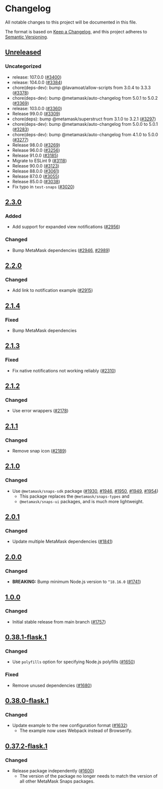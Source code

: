 # Changelog

All notable changes to this project will be documented in this file.

The format is based on [Keep a Changelog](https://keepachangelog.com/en/1.0.0/),
and this project adheres to [Semantic Versioning](https://semver.org/spec/v2.0.0.html).

## [Unreleased]

### Uncategorized

- release: 107.0.0 ([#3400](https://github.com/MetaMask/snaps/pull/3400))
- release: 104.0.0 ([#3384](https://github.com/MetaMask/snaps/pull/3384))
- chore(deps-dev): bump @lavamoat/allow-scripts from 3.0.4 to 3.3.3 ([#3378](https://github.com/MetaMask/snaps/pull/3378))
- chore(deps-dev): bump @metamask/auto-changelog from 5.0.1 to 5.0.2 ([#3369](https://github.com/MetaMask/snaps/pull/3369))
- release: 103.0.0 ([#3360](https://github.com/MetaMask/snaps/pull/3360))
- Release 99.0.0 ([#3309](https://github.com/MetaMask/snaps/pull/3309))
- chore(deps): bump @metamask/superstruct from 3.1.0 to 3.2.1 ([#3297](https://github.com/MetaMask/snaps/pull/3297))
- chore(deps-dev): bump @metamask/auto-changelog from 5.0.0 to 5.0.1 ([#3283](https://github.com/MetaMask/snaps/pull/3283))
- chore(deps-dev): bump @metamask/auto-changelog from 4.1.0 to 5.0.0 ([#3277](https://github.com/MetaMask/snaps/pull/3277))
- Release 98.0.0 ([#3269](https://github.com/MetaMask/snaps/pull/3269))
- Release 96.0.0 ([#3256](https://github.com/MetaMask/snaps/pull/3256))
- Release 91.0.0 ([#3185](https://github.com/MetaMask/snaps/pull/3185))
- Migrate to ESLint 9 ([#3118](https://github.com/MetaMask/snaps/pull/3118))
- Release 90.0.0 ([#3123](https://github.com/MetaMask/snaps/pull/3123))
- Release 88.0.0 ([#3061](https://github.com/MetaMask/snaps/pull/3061))
- Release 87.0.0 ([#3055](https://github.com/MetaMask/snaps/pull/3055))
- Release 85.0.0 ([#3038](https://github.com/MetaMask/snaps/pull/3038))
- Fix typo in `test-snaps` ([#3020](https://github.com/MetaMask/snaps/pull/3020))

## [2.3.0]

### Added

- Add support for expanded view notifications ([#2956](https://github.com/MetaMask/snaps/pull/2956))

### Changed

- Bump MetaMask dependencies ([#2946](https://github.com/MetaMask/snaps/pull/2946), [#2989](https://github.com/MetaMask/snaps/pull/2989))

## [2.2.0]

### Changed

- Add link to notification example ([#2915](https://github.com/MetaMask/snaps/pull/2915))

## [2.1.4]

### Fixed

- Bump MetaMask dependencies

## [2.1.3]

### Fixed

- Fix native notifications not working reliably ([#2310](https://github.com/MetaMask/snaps/pull/2310))

## [2.1.2]

### Changed

- Use error wrappers ([#2178](https://github.com/MetaMask/snaps/pull/2178))

## [2.1.1]

### Changed

- Remove snap icon ([#2189](https://github.com/MetaMask/snaps/pull/2189))

## [2.1.0]

### Changed

- Use `@metamask/snaps-sdk` package ([#1930](https://github.com/MetaMask/snaps/pull/1930),
  [#1946](https://github.com/MetaMask/snaps/pull/1946), [#1950](https://github.com/MetaMask/snaps/pull/1950),
  [#1949](https://github.com/MetaMask/snaps/pull/1949), [#1954](https://github.com/MetaMask/snaps/pull/1954))
  - This package replaces the `@metamask/snaps-types` and
  - `@metamask/snaps-ui` packages, and is much more lightweight.

## [2.0.1]

### Changed

- Update multiple MetaMask dependencies ([#1841](https://github.com/MetaMask/snaps/pull/1841))

## [2.0.0]

### Changed

- **BREAKING:** Bump minimum Node.js version to `^18.16.0` ([#1741](https://github.com/MetaMask/snaps/pull/1741))

## [1.0.0]

### Changed

- Initial stable release from main branch ([#1757](https://github.com/MetaMask/snaps/pull/1757))

## [0.38.1-flask.1]

### Changed

- Use `polyfills` option for specifying Node.js polyfills ([#1650](https://github.com/MetaMask/snaps/pull/1650))

### Fixed

- Remove unused dependencies ([#1680](https://github.com/MetaMask/snaps/pull/1680))

## [0.38.0-flask.1]

### Changed

- Update example to the new configuration format ([#1632](https://github.com/MetaMask/snaps/pull/1632))
  - The example now uses Webpack instead of Browserify.

## [0.37.2-flask.1]

### Changed

- Release package independently ([#1600](https://github.com/MetaMask/snaps/pull/1600))
  - The version of the package no longer needs to match the version of all other
    MetaMask Snaps packages.

[Unreleased]: https://github.com/MetaMask/snaps/compare/@metamask/notification-example-snap@2.3.0...HEAD
[2.3.0]: https://github.com/MetaMask/snaps/compare/@metamask/notification-example-snap@2.2.0...@metamask/notification-example-snap@2.3.0
[2.2.0]: https://github.com/MetaMask/snaps/compare/@metamask/notification-example-snap@2.1.4...@metamask/notification-example-snap@2.2.0
[2.1.4]: https://github.com/MetaMask/snaps/compare/@metamask/notification-example-snap@2.1.3...@metamask/notification-example-snap@2.1.4
[2.1.3]: https://github.com/MetaMask/snaps/compare/@metamask/notification-example-snap@2.1.2...@metamask/notification-example-snap@2.1.3
[2.1.2]: https://github.com/MetaMask/snaps/compare/@metamask/notification-example-snap@2.1.1...@metamask/notification-example-snap@2.1.2
[2.1.1]: https://github.com/MetaMask/snaps/compare/@metamask/notification-example-snap@2.1.0...@metamask/notification-example-snap@2.1.1
[2.1.0]: https://github.com/MetaMask/snaps/compare/@metamask/notification-example-snap@2.0.1...@metamask/notification-example-snap@2.1.0
[2.0.1]: https://github.com/MetaMask/snaps/compare/@metamask/notification-example-snap@2.0.0...@metamask/notification-example-snap@2.0.1
[2.0.0]: https://github.com/MetaMask/snaps/compare/@metamask/notification-example-snap@1.0.0...@metamask/notification-example-snap@2.0.0
[1.0.0]: https://github.com/MetaMask/snaps/compare/@metamask/notification-example-snap@0.38.1-flask.1...@metamask/notification-example-snap@1.0.0
[0.38.1-flask.1]: https://github.com/MetaMask/snaps/compare/@metamask/notification-example-snap@0.38.0-flask.1...@metamask/notification-example-snap@0.38.1-flask.1
[0.38.0-flask.1]: https://github.com/MetaMask/snaps/compare/@metamask/notification-example-snap@0.37.2-flask.1...@metamask/notification-example-snap@0.38.0-flask.1
[0.37.2-flask.1]: https://github.com/MetaMask/snaps/releases/tag/@metamask/notification-example-snap@0.37.2-flask.1
